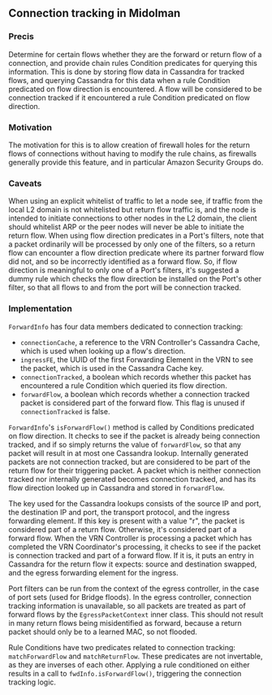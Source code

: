 ## Connection tracking in Midolman

### Precis

Determine for certain flows whether they are the forward or return flow
of a connection, and provide chain rules Condition predicates for querying
this information.  This is done by storing flow data in Cassandra for
tracked flows, and querying Cassandra for this data when a rule Condition
predicated on flow direction is encountered.  A flow will be considered
to be connection tracked if it encountered a rule Condition predicated on
flow direction.

### Motivation

The motivation for this is to allow creation of firewall holes for the
return flows of connections without having to modify the rule chains, as
firewalls generally provide this feature, and in particular Amazon Security
Groups do.

### Caveats

When using an explicit whitelist of traffic to let a node see, if traffic
from the local L2 domain is not whitelisted but return flow traffic is,
and the node is intended to initiate connections to other nodes in the L2
domain, the client should whitelist ARP or the peer nodes will never be able
to initiate the return flow.  When using flow direction predicates in a Port's
filters, note that a packet ordinarily will be processed by only one of the
filters, so a return flow can encounter a flow direction predicate where its
partner forward flow did not, and so be incorrectly identified as a forward
flow.  So, if flow direction is meaningful to only one of a Port's filters,
it's suggested a dummy rule which checks the flow direction be installed
on the Port's other filter, so that all flows to and from the port will
be connection tracked.

### Implementation

`ForwardInfo` has four data members dedicated to connection tracking:

 * `connectionCache`, a reference to the VRN Controller's Cassandra Cache,
        which is used when looking up a flow's direction.
 * `ingressFE`, the UUID of the first Forwarding Element in the VRN to see
        the packet, which is used in the Cassandra Cache key.
 * `connectionTracked`, a boolean which records whether this packet has
        encountered a rule Condition which queried its flow direction.
 * `forwardFlow`, a boolean which records whether a connection tracked
        packet is considered part of the forward flow.  This flag is unused
        if `connectionTracked` is false.

`ForwardInfo`'s `isForwardFlow()` method is called by Conditions predicated
on flow direction.  It checks to see if the packet is already being connection
tracked, and if so simply returns the value of `forwardFlow`, so that any
packet will result in at most one Cassandra lookup.  Internally generated
packets are not connection tracked, but are considered to be part of the
return flow for their triggering packet.  A packet which is neither connection
tracked nor internally generated becomes connection tracked, and has its
flow direction looked up in Cassandra and stored in `forwardFlow`.

The key used for the Cassandra lookups consists of the source IP and port,
the destination IP and port, the transport protocol, and the ingress forwarding
element.  If this key is present with a value "r", the packet is considered
part of a return flow.  Otherwise, it's considered part of a forward flow.
When the VRN Controller is processing a packet which has completed the VRN
Coordinator's processing, it checks to see if the packet is connection tracked
and part of a forward flow.  If it is, it puts an entry in Cassandra for the
return flow it expects:  source and destination swapped, and the egress
forwarding element for the ingress.

Port filters can be run from the context of the egress controller, in the
case of port sets (used for Bridge floods).  In the egress controller,
connection tracking information is unavailable, so all packets are treated
as part of forward flows by the `EgressPacketContext` inner class.  This
should not result in many return flows being misidentified as forward,
because a return packet should only be to a learned MAC, so not flooded.

Rule Conditions have two predicates related to connection tracking:
`matchForwardFlow` and `matchReturnFlow`.  These predicates are not invertable,
as they are inverses of each other.  Applying a rule conditioned on either
results in a call to `fwdInfo.isForwardFlow()`, triggering the connection
tracking logic.
